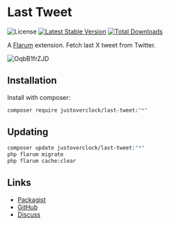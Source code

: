 # Last Tweet

![License](https://img.shields.io/badge/license-MIT-blue.svg) [![Latest Stable Version](https://img.shields.io/packagist/v/justoverclock/last-tweet.svg)](https://packagist.org/packages/justoverclock/last-tweet) [![Total Downloads](https://img.shields.io/packagist/dt/justoverclock/last-tweet.svg)](https://packagist.org/packages/justoverclock/last-tweet)

A [Flarum](http://flarum.org) extension. Fetch last X tweet from Twitter.

![OqbB1frZJD](https://user-images.githubusercontent.com/79002016/128144326-c6828770-cfe5-488b-83dc-02e6c6099807.gif)


## Installation

Install with composer:

```sh
composer require justoverclock/last-tweet:"*"
```

## Updating

```sh
composer update justoverclock/last-tweet:"*"
php flarum migrate
php flarum cache:clear
```

## Links

- [Packagist](https://packagist.org/packages/justoverclock/last-tweet)
- [GitHub](https://github.com/justoverclock/last-tweet)
- [Discuss](https://discuss.flarum.org/d/PUT_DISCUSS_SLUG_HERE)
